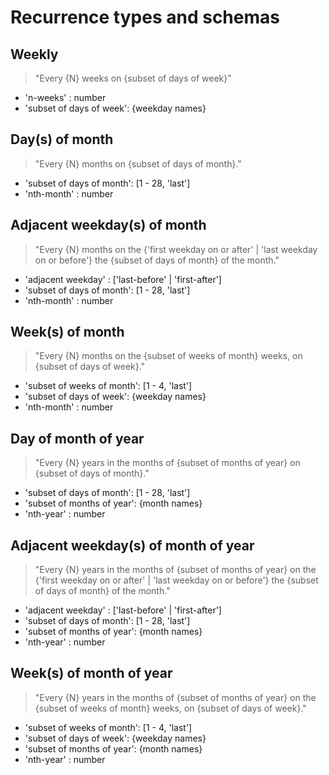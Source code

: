 # Recurrence types and schemas

## Weekly

> "Every {N} weeks on {subset of days of week}"

* 'n-weeks' : number
* 'subset of days of week': {weekday names}

## Day(s) of month

> "Every {N} months on {subset of days of month}."

* 'subset of days of month': [1 - 28, 'last']
* 'nth-month' : number

## Adjacent weekday(s) of month

> "Every {N} months on the {'first weekday on or after' | 'last weekday on or before'} the {subset of days of month} of the month."

* 'adjacent weekday' : ['last-before' | 'first-after']
* 'subset of days of month': [1 - 28, 'last']
* 'nth-month' : number

## Week(s) of month

> "Every {N} months on the {subset of weeks of month} weeks, on {subset of days of week}."

* 'subset of weeks of month': [1 - 4, 'last']
* 'subset of days of week': {weekday names}
* 'nth-month' : number

## Day of month of year

> "Every {N} years in the months of {subset of months of year} on {subset of days of month}."

* 'subset of days of month': [1 - 28, 'last']
* 'subset of months of year': {month names}
* 'nth-year' : number

## Adjacent weekday(s) of month of year

> "Every {N} years in the months of {subset of months of year} on the {'first weekday on or after' | 'last weekday on or before'} the {subset of days of month} of the month."

* 'adjacent weekday' : ['last-before' | 'first-after']
* 'subset of days of month': [1 - 28, 'last']
* 'subset of months of year': {month names}
* 'nth-year' : number

## Week(s) of month of year

> "Every {N} years in the months of {subset of months of year} on the {subset of weeks of month} weeks, on {subset of days of week}."

* 'subset of weeks of month': [1 - 4, 'last']
* 'subset of days of week': {weekday names}
* 'subset of months of year': {month names}
* 'nth-year' : number
